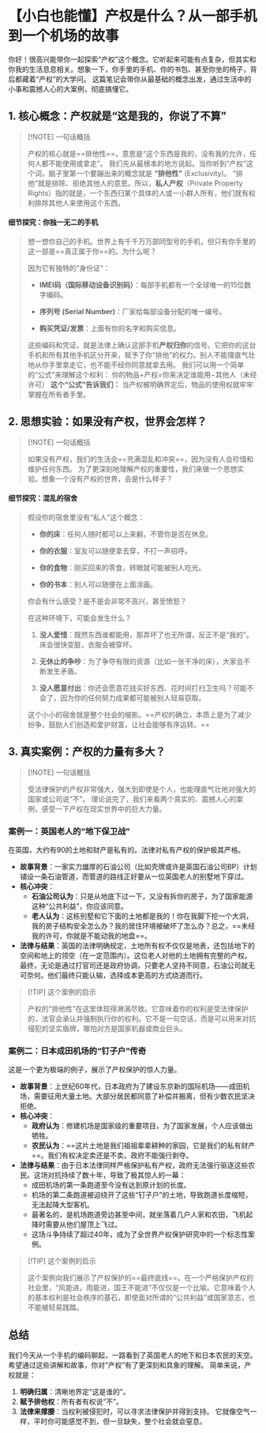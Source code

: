 # 【小白也能懂】产权是什么？从一部手机到一个机场的故事
你好！很高兴能带你一起探索“产权”这个概念。它听起来可能有点复杂，但其实和你我的生活息息相关。想象一下，你手里的手机、你的书包、甚至你坐的椅子，背后都藏着“产权”的大学问。
这篇笔记会带你从最基础的概念出发，通过生活中的小事和震撼人心的大案例，彻底搞懂它。
## 1. 核心概念：产权就是“这是我的，你说了不算”
> [!NOTE] 一句话概括
> 
> 产权的核心就是==排他性==，意思是“这个东西是我的，没有我的允许，任何人都不能使用或拿走”。
我们先从最根本的地方说起。当你听到“产权”这个词，脑子里第一个要蹦出来的概念就是 **“排他性”** (Exclusivity)。
“排他”就是排除、拒绝其他人的意思。所以，**私人产权**（Private Property Rights）指的就是，一个东西归某个具体的人或一小群人所有，他们就有权利排除其他人来使用这个东西。
#### 细节探究：你独一无二的手机
> 想一想你自己的手机。世界上有千千万万部同型号的手机，但只有你手里的这一部是==真正属于你==的。为什么呢？
> 
> 因为它有独特的“身份证”：
> 
> - **IMEI码（国际移动设备识别码）**：每部手机都有一个全球唯一的15位数字编码。
>     
> - **序列号 (Serial Number)**：厂家给每部设备分配的唯一编号。
>     
> - **购买凭证/发票**：上面有你的名字和购买信息。
>     
> 
> 这些编码和凭证，就是法律上确认这部手机**产权归你**的信号。它把你的这台手机和所有其他手机区分开来，赋予了你“排他”的权力。别人不能理直气壮地从你手里拿走它，也不能不经你同意就拿去用。
我们可以用一个简单的“公式”来理解这个权利：
你的物品+产权=你来决定谁能用−其他人（未经许可）
**这个“公式”告诉我们：** 当产权被明确界定后，物品的使用权就牢牢掌握在所有者手里。
## 2. 思想实验：如果没有产权，世界会怎样？
> [!NOTE] 一句话概括
> 
> 如果没有产权，我们的生活会==充满混乱和冲突==，因为没有人会珍惜和维护任何东西。
为了更深刻地理解产权的重要性，我们来做一个思想实验。想象一个没有产权的世界，会是什么样子？
#### 细节探究：混乱的宿舍
> 假设你的宿舍里没有“私人”这个概念：
> 
> - **你的床**：任何人随时都可以上来躺，不管你是否在休息。
>     
> - **你的衣服**：室友可以随便拿去穿，不打一声招呼。
>     
> - **你的食物**：刚买回来的零食，转眼就可能被别人吃光。
>     
> - **你的书本**：别人可以随便在上面涂画。
>     
> 
> 你会有什么感受？是不是会非常不高兴，甚至愤怒？
> 
> 在这种环境下，可能会发生什么？
> 
> 1. **没人爱惜**：既然东西谁都能用，那弄坏了也无所谓，反正不是“我的”。床会很快变脏，衣服会被穿坏。
>     
> 2. **无休止的争吵**：为了争夺有限的资源（比如一张干净的床），大家会不断发生矛盾。
>     
> 3. **没人愿意付出**：你还会愿意花钱买好东西、花时间打扫卫生吗？可能不会了，因为你的任何努力成果都可能被别人轻易窃取。
>     
> 
> 这个小小的宿舍就是整个社会的缩影。==产权的确立，本质上是为了减少纷争，鼓励人们创造和爱护财富，让社会能够有序运转。==
## 3. 真实案例：产权的力量有多大？
> [!NOTE] 一句话概括
> 
> 受法律保护的产权非常强大，强大到即使是个人，也能理直气壮地对强大的国家或公司说“不”。
理论说完了，我们来看两个真实的、震撼人心的案例，感受一下产权在现实世界中的巨大力量。
### 案例一：英国老人的“地下保卫战”
在英国，大约有$90%$的土地和财产是私有的。法律对私有产权的保护极其严格。
- **故事背景**：一家实力雄厚的石油公司（比如壳牌或许是英国石油公司BP）计划铺设一条石油管道，而管道的路线正好要从一位英国老人的别墅地下穿过。
- **核心冲突**：
    - **石油公司认为**：只是从地底下过一下，又没有拆你的房子，为了国家能源这种“公共利益”，你应该同意。
    - **老人认为**：这栋别墅和它下面的土地都是我的！你在我脚下挖一个大洞，我的房子结构安全怎么办？我的居住环境被破坏了怎么办？总之，==未经我的许可，你就是不能动我的地盘==。
- **法律与结果**：英国的法律明确规定，土地所有权不仅仅是地表，还包括地下的空间和地上的领空（在一定范围内）。这位老人对他的土地拥有完整的产权。最终，无论是通过打官司还是政府协调，只要老人坚持不同意，石油公司就无可奈何。他们最终只能认输，选择成本更高的方式绕道而行。
> [!TIP] 这个案例的启示
> 
> 产权的“排他性”在这里体现得淋漓尽致。它意味着你的权利是受法律保护的，法官会承认并强制执行你的权利。它不是一句空话，而是可以用来对抗侵犯的坚实盾牌，哪怕对方是国家机器或商业巨头。
### 案例二：日本成田机场的“钉子户”传奇
这是一个更为极端的例子，展示了产权保护的惊人力量。
- **故事背景**：上世纪60年代，日本政府为了建设东京新的国际机场——成田机场，需要征用大量土地。大部分居民都同意了补偿并搬离，但有少数农民坚决拒绝。
- **核心冲突**：
    - **政府认为**：修建机场是国家级的重要项目，为了国家发展，个人应该做出牺牲。
    - **农民认为**：==这片土地是我们祖祖辈辈耕种的家园，它是我们的私有财产==。我们有权决定卖还是不卖。政府不能强行剥夺。
- **法律与结果**：由于日本法律同样严格保护私有产权，政府无法强行驱逐这些农民。这场对抗持续了数十年，导致了极其惊人的一幕：
    - 成田机场的第一条跑道至今没有达到原计划的长度。
    - 机场的第二条跑道被迫绕开了这些“钉子户”的土地，导致跑道长度缩短，无法起降大型客机。
    - 最著名的，是机场跑道旁边甚至中间，就坐落着几户人家和农田，飞机起降时需要从他们屋顶上飞过。
    - 这场斗争持续了超过40年，成为了全世界产权保护研究中的一个标志性案例。
> [!TIP] 这个案例的启示
> 
> 这个案例向我们展示了产权保护的==最终底线==。在一个严格保护产权的社会里，“风能进，雨能进，国王不能进”不仅仅是一个比喻。它意味着个人的基本权利是社会秩序的基石，即使面对所谓的“公共利益”或国家意志，也不能被轻易践踏。
## 总结
我们今天从一个手机的编码聊起，一路看到了英国老人的地下和日本农民的天空。希望通过这些讲解和故事，你对“产权”有了更深刻和具象的理解。
简单来说，产权就是：
1. **明确归属**：清晰地界定“这是谁的”。
2. **赋予排他权**：所有者有权说“不”。
3. **法律来撑腰**：当权利被侵犯时，可以寻求法律保护并得到支持。
它就像空气一样，平时你可能感觉不到，但一旦缺失，整个社会就会窒息。